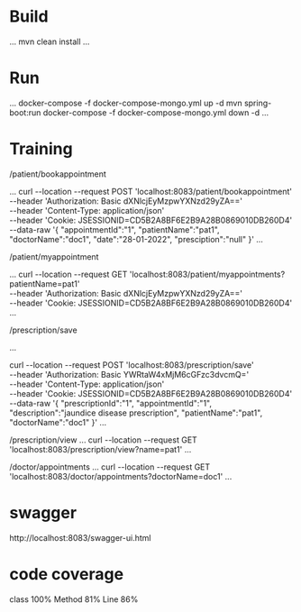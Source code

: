 # Build 
...
mvn clean install
...

# Run
...
docker-compose -f docker-compose-mongo.yml up -d
mvn spring-boot:run
docker-compose -f docker-compose-mongo.yml down -d
...

# Training
/patient/bookappointment

...
curl --location --request POST 'localhost:8083/patient/bookappointment' \
--header 'Authorization: Basic dXNlcjEyMzpwYXNzd29yZA==' \
--header 'Content-Type: application/json' \
--header 'Cookie: JSESSIONID=CD5B2A8BF6E2B9A28B0869010DB260D4' \
--data-raw '{
"appointmentId":"1",
"patientName":"pat1",
"doctorName":"doc1",
"date":"28-01-2022",
"presciption":"null"
}'
...

/patient/myappointment

...
curl --location --request GET 'localhost:8083/patient/myappointments?patientName=pat1' \
--header 'Authorization: Basic dXNlcjEyMzpwYXNzd29yZA==' \
--header 'Cookie: JSESSIONID=CD5B2A8BF6E2B9A28B0869010DB260D4'
...

/prescription/save

...

curl --location --request POST 'localhost:8083/prescription/save' \
--header 'Authorization: Basic YWRtaW4xMjM6cGFzc3dvcmQ=' \
--header 'Content-Type: application/json' \
--header 'Cookie: JSESSIONID=CD5B2A8BF6E2B9A28B0869010DB260D4' \
--data-raw '{
"prescriptionId":"1",
"appointmentId":"1",
"description":"jaundice disease prescription",
"patientName":"pat1",
"doctorName":"doc1"
}'
...

/prescription/view
...
curl --location --request GET 'localhost:8083/prescription/view?name=pat1'
...

/doctor/appointments
...
curl --location --request GET 'localhost:8083/doctor/appointments?doctorName=doc1'
...

# swagger
http://localhost:8083/swagger-ui.html

# code coverage
class 100%  Method 81%  Line 86%